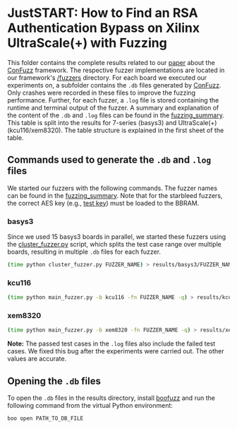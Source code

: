 # JustSTART: How to Find an RSA Authentication Bypass on Xilinx UltraScale(+) with Fuzzing
This folder contains the complete results related to our [paper](./pdf/PAPER_PLACEHOLDER.pdf) about the [ConFuzz](https://github.com/emsec/ConFuzz) framework.
The respective fuzzer implementations are located in our framework's [/fuzzers](../fuzzers/) directory.
For each board we executed our experiments on, a subfolder contains the `.db` files generated by [ConFuzz](https://github.com/emsec/ConFuzz).
Only crashes were recorded in these files to improve the fuzzing performance.
Further, for each fuzzer, a `.log` file is stored containing the runtime and terminal output of the fuzzer.
A summary and explanation of the content of the `.db` and `.log` files can be found in the [fuzzing_summary](./results/fuzzing_summary.ods).
This table is split into the results for 7-series (basys3) and UltraScale(+) (kcu116/xem8320).
The table structure is explained in the first sheet of the table.



## Commands used to generate the `.db` and `.log` files
We started our fuzzers with the following commands.
The fuzzer names can be found in the [fuzzing_summary](./results/fuzzing_summary.ods).
Note that for the starbleed fuzzers, the correct AES key (e.g., [test key](../static/basys3/test_key.nky)) must be loaded to the BBRAM.

### basys3
Since we used 15 basys3 boards in parallel, we started these fuzzers using the [cluster_fuzzer.py](../cluster_fuzzer.py) script, which splits the test case range over multiple boards, resulting in multiple `.db` files for each fuzzer.

```bash    
(time python cluster_fuzzer.py FUZZER_NAME) > results/basys3/FUZZER_NAME.log 2>&1
```

### kcu116
```bash
(time python main_fuzzer.py -b kcu116 -fn FUZZER_NAME -q) > results/kcu116/FUZZER_NAME.log 2>&1
```

### xem8320
```bash
(time python main_fuzzer.py -b xem8320 -fn FUZZER_NAME -q) > results/xem8320/FUZZER_NAME.log 2>&1
```

**Note:** The passed test cases in the `.log` files also include the failed test cases.
We fixed this bug after the experiments were carried out.
The other values are accurate.



## Opening the `.db` files
To open the `.db` files in the results directory, install [boofuzz](https://github.com/jtpereyda/boofuzz) and run the following command from the virtual Python environment:

```bash
boo open PATH_TO_DB_FILE
```
